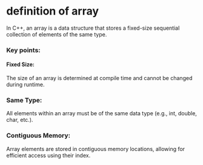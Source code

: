 <h1>definition of array</h1>
<div>
  In C++, an array is a data structure that stores a fixed-size sequential collection of elements of the same type. 
  <br>
<h3>Key points:</h3>
<h4>Fixed Size:</h4>
The size of an array is determined at compile time and cannot be changed during runtime.
<h3>Same Type:</h3>
All elements within an array must be of the same data type (e.g., int, double, char, etc.).
<h3>Contiguous Memory:</h3>
Array elements are stored in contiguous memory locations, allowing for efficient access using their index.





</div>
